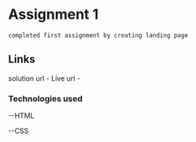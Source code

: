 # Assignment 1 

    completed first assignment by creating landing page

## Links

   solution url - 
   Live url -

### Technologies used

   --HTML

   --CSS 